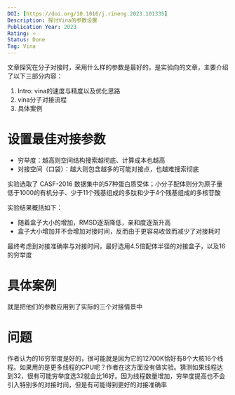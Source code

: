 ```yaml
---
DOI: [https://doi.org/10.1016/j.rineng.2023.101335]
Description: 探讨Vina的参数设置
Publication Year: 2023
Rating: ⭐
Status: Done
Tag: Vina
---
```


文章探究在分子对接时，采用什么样的参数是最好的，是实验向的文章，主要介绍了以下三部分内容：
1. Intro: vina的速度与精度以及优化思路
2. vina分子对接流程
3. 具体案例

# 设置最佳对接参数

- 穷举度：越高则空间结构搜索越彻底、计算成本也越高
- 对接空间（口袋）：越大则包含越多的可能对接点，也越难搜索彻底

实验选取了 CASF-2016 数据集中的57种蛋白质受体；小分子配体则分为原子量低于1000的有机分子、少于11个残基组成的多肽和少于4个残基组成的多核苷酸

实验结果概括如下：
- 随着盒子大小的增加，RMSD逐渐降低，亲和度逐渐升高
- 盒子大小增加并不会增加对接时间，反而由于更容易收敛而减少了对接耗时

最终考虑到对接准确率与对接时间，最好选用4.5倍配体半径的对接盒子，以及16的穷举度

# 具体案例

就是把他们的参数应用到了实际的三个对接情景中

# 问题

作者认为的16穷举度是好的，很可能就是因为它的12700K恰好有8个大核16个线程。如果用的是更多线程的CPU呢？作者在这方面没有做实验。猜测如果线程达到32，很有可能穷举度选32就会比16好。因为线程数量增加，穷举度提高也不会引入特别多的对接时间，但是有可能得到更好的对接准确率